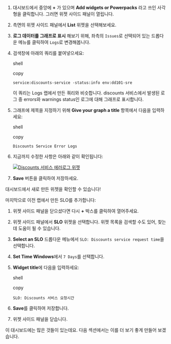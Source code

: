 1. 대시보드에서 중앙에 **+** 가 있으며 **Add widgets or Powerpacks** 라고 쓰인 사각형을 클릭합니다. 그러면 위젯 사이드 패널이 열립니다.
    
2. 측면의 위젯 사이드 패널에서 **List** 위젯을 선택해보세요.
    
3. **로그 데이터를 그래프로 표시** 해보기 위해, 좌측의 `Issues`로 선택되어 있는 드롭다운 메뉴를 클릭하여 `Logs`로 변경해봅니다.
    
4. 검색창에 아래의 쿼리를 붙여넣으세요:
    
    shell
    
    copy
    
    ```
    service:discounts-service -status:info env:dd101-sre
    ```
    
    이 쿼리는 Logs 랩에서 만든 쿼리와 비슷합니다. discounts 서비스에서 발생된 로그 중 errors와 warnings status인 로그에 대해 그래프로 표시합니다.
    
5. 그래프에 제목을 지정하기 위해 **Give your graph a title** 항목에서 다음을 입력하세요:
    
    shell
    
    copy
    
    ```
    Discounts Service Error Logs
    ```
    
6. 지금까지 수정한 사항은 아래와 같이 확인됩니다:
    
    [![Discounts 서비스 에러로그 위젯](https://play.instruqt.com/assets/tracks/kccv27qqpk4s/bc27f30667834229dd1cd1535e639db8/assets/05-dashboards/discounts_error_logs.png)](https://play.instruqt.com/assets/tracks/kccv27qqpk4s/bc27f30667834229dd1cd1535e639db8/assets/05-dashboards/discounts_error_logs.png)
    
7. **Save** 버튼을 클릭하여 저장하세요.
    

대시보드에서 새로 만든 위젯을 확인할 수 있습니다!

마지막으로 이전 랩에서 만든 SLO를 추가합니다:

1. 위젯 사이드 패널을 닫으셨다면 다시 **+** 박스를 클릭하여 열어주세요.
    
2. 위젯 사이드 패널에서 **SLO** 위젯을 선택합니다. 위젯 목록을 검색할 수도 있어, 찾는 데 도움이 될 수 있습니다.
    
3. **Select an SLO** 드롭다운 메뉴에서 `SLO: Discounts service request time`을 선택합니다.
    
4. **Set Time Windows**에서 `7 Days`를 선택합니다.
    
5. **Widget title**에 다음을 입력하세요:
    
    shell
    
    copy
    
    ```
    SLO: Discounts 서비스 요청시간
    ```
    
6. **Save**를 클릭하여 저장합니다.
    
7. 위젯 사이드 패널을 닫습니다.
    

이 대시보드에는 많은 것들이 있는데요. 다음 섹션에서는 이를 더 보기 좋게 만들어 보겠습니다.